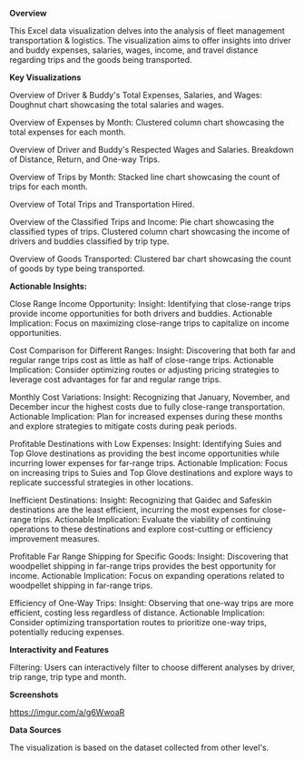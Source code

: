 **Overview**

This Excel data visualization delves into the analysis of fleet management transportation & logistics. The visualization aims to offer insights into driver and buddy expenses, salaries, wages, income, and travel distance regarding trips and the goods being transported.

**Key Visualizations**

Overview of Driver & Buddy's Total Expenses, Salaries, and Wages:
Doughnut chart showcasing the total salaries and wages.

Overview of Expenses by Month:
Clustered column chart showcasing the total expenses for each month.

Overview of Driver and Buddy's Respected Wages and Salaries.
Breakdown of Distance, Return, and One-way Trips.

Overview of Trips by Month:
Stacked line chart showcasing the count of trips for each month.

Overview of Total Trips and Transportation Hired.

Overview of the Classified Trips and Income:
Pie chart showcasing the classified types of trips.
Clustered column chart showcasing the income of drivers and buddies classified by trip type.

Overview of Goods Transported:
Clustered bar chart showcasing the count of goods by type being transported.

**Actionable Insights:**

Close Range Income Opportunity:
Insight: Identifying that close-range trips provide income opportunities for both drivers and buddies.
Actionable Implication: Focus on maximizing close-range trips to capitalize on income opportunities.

Cost Comparison for Different Ranges:
Insight: Discovering that both far and regular range trips cost as little as half of close-range trips.
Actionable Implication: Consider optimizing routes or adjusting pricing strategies to leverage cost advantages for far and regular range trips.

Monthly Cost Variations:
Insight: Recognizing that January, November, and December incur the highest costs due to fully close-range transportation.
Actionable Implication: Plan for increased expenses during these months and explore strategies to mitigate costs during peak periods.

Profitable Destinations with Low Expenses:
Insight: Identifying Suies and Top Glove destinations as providing the best income opportunities while incurring lower expenses for far-range trips.
Actionable Implication: Focus on increasing trips to Suies and Top Glove destinations and explore ways to replicate successful strategies in other locations.

Inefficient Destinations:
Insight: Recognizing that Gaidec and Safeskin destinations are the least efficient, incurring the most expenses for close-range trips.
Actionable Implication: Evaluate the viability of continuing operations to these destinations and explore cost-cutting or efficiency improvement measures.

Profitable Far Range Shipping for Specific Goods:
Insight: Discovering that woodpellet shipping in far-range trips provides the best opportunity for income.
Actionable Implication: Focus on expanding operations related to woodpellet shipping in far-range trips.

Efficiency of One-Way Trips:
Insight: Observing that one-way trips are more efficient, costing less regardless of distance.
Actionable Implication: Consider optimizing transportation routes to prioritize one-way trips, potentially reducing expenses.

**Interactivity and Features**

Filtering:
Users can interactively filter to choose different analyses by driver, trip range, trip type and month.

**Screenshots**

https://imgur.com/a/g6WwoaR

**Data Sources**

The visualization is based on the dataset collected from other level's.
